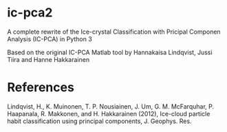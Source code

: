 ic-pca2
=======

A complete rewrite of the Ice-crystal Classification with Pricipal Componen Analysis (IC-PCA) in Python 3

Based on the original IC-PCA Matlab tool by Hannakaisa Lindqvist, Jussi Tiira and Hanne Hakkarainen

References
==========

Lindqvist, H., K. Muinonen, T. P. Nousiainen, J. Um, G. M. McFarquhar, P. Haapanala, R. Makkonen, and H. Hakkarainen (2012), Ice-cloud particle habit classification using principal components, J. Geophys. Res.
